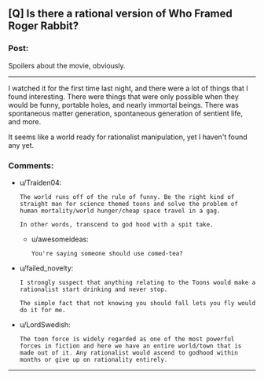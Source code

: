 ## [Q] Is there a rational version of Who Framed Roger Rabbit?

### Post:

Spoilers about the movie, obviously.
_______
I watched it for the first time last night, and there were a lot of things that I found interesting. There were things that were only possible when  they would be funny, portable holes, and nearly immortal beings. There was spontaneous matter generation, spontaneous generation of sentient life, and more.

It seems like a world ready for rationalist manipulation, yet I haven't found any yet.

### Comments:

- u/Traiden04:
  ```
  The world runs off of the rule of funny. Be the right kind of straight man for science themed toons and solve the problem of human mortality/world hunger/cheap space travel in a gag.

  In other words, transcend to god hood with a spit take.
  ```

  - u/awesomeideas:
    ```
    You're saying someone should use comed-tea?
    ```

- u/failed_novelty:
  ```
  I strongly suspect that anything relating to the Toons would make a rationalist start drinking and never stop.

  The simple fact that not knowing you should fall lets you fly would do it for me.
  ```

- u/LordSwedish:
  ```
  The toon force is widely regarded as one of the most powerful forces in fiction and here we have an entire world/town that is made out of it. Any rationalist would ascend to godhood within months or give up on rationality entirely.
  ```

---

